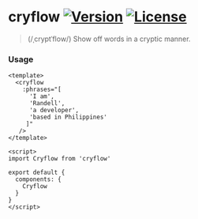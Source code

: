 # cryflow <a href="https://www.npmjs.com/package/cryflow"><img src="https://badgen.net/npm/v/cryflow?v" alt="Version"></a> <a href="https://www.npmjs.com/package/cryflow"><img src="https://badgen.net/npm/license/cryflow?v" alt="License"></a>

> (/ˌcryptˈflow/) Show off words in a cryptic manner.

### Usage
```vue
<template>
  <cryflow
    :phrases="[
      'I am',
      'Randell',
      'a developer',
      'based in Philippines'
     ]"
   />
</template>

<script>
import Cryflow from 'cryflow'

export default {
  components: {
    Cryflow
  }
}
</script>
```
